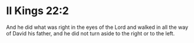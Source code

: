 # II Kings 22:2

And he did what was right in the eyes of the Lord and walked in all the way of David his father, and he did not turn aside to the right or to the left.
